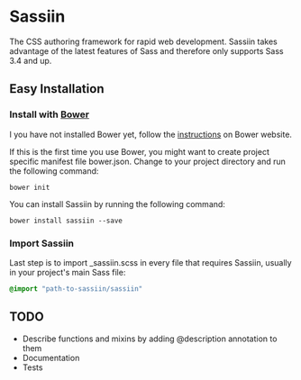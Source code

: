 # Sassiin
The CSS authoring framework for rapid web development. Sassiin takes advantage of the latest features of Sass and therefore only supports Sass 3.4 and up.

## Easy Installation

### Install with [Bower](http://bower.io/)

I you have not installed Bower yet, follow the [instructions](http://bower.io/#install-bower) on Bower website.

If this is the first time you use Bower, you might want to create project specific manifest file bower.json. Change to your project directory and run the following command:

```shell
bower init
```

You can install Sassiin by running the following command:

```shell
bower install sassiin --save
```

### Import Sassiin

Last step is to import _sassiin.scss in every file that requires Sassiin, usually in your project's main Sass file:

```scss
@import "path-to-sassiin/sassiin"
```

## TODO

- Describe functions and mixins by adding @description annotation to them
- Documentation
- Tests
